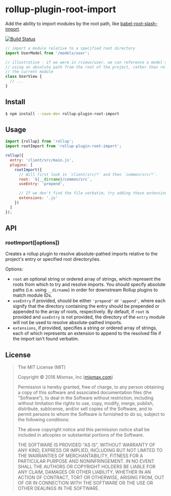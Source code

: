 rollup-plugin-root-import
=========================

Add the ability to import modules by the root path, like [babel-root-slash-import](https://github.com/mantrajs/babel-root-slash-import).

[![Build Status](https://travis-ci.org/mixmaxhq/rollup-plugin-root-import.svg?branch=master)](https://travis-ci.org/mixmaxhq/rollup-plugin-root-import)

```js
// import a module relative to a specified root directory
import UserModel from '/models/user';

// illustrative - if we were in /views/user, we can reference a model's module
// using an absolute path from the root of the project, rather than relative to
// the current module
class UserView {
  // ...
}
```

Install
-------

```sh
$ npm install --save-dev rollup-plugin-root-import
```

Usage
-----

```js
import {rollup} from 'rollup';
import rootImport from 'rollup-plugin-root-import';

rollup({
  entry: 'client/src/main.js',
  plugins: [
    rootImport({
      // Will first look in `client/src/*` and then `common/src/*`.
      root: `${__dirname}/common/src`,
      useEntry: 'prepend',

      // If we don't find the file verbatim, try adding these extensions
      extensions: '.js'
    })
  ]
});
```

API
---

### rootImport([options])

Creates a rollup plugin to resolve absolute-pathed imports relative to the project's entry or
specified root directory/ies.

Options:

- `root` an optional string or ordered array of strings, which represent the roots from which to try
  and resolve imports. You should specify absolute paths (i.e. using `__dirname`) in order for
  downstream Rollup plugins to match module IDs.
- `useEntry` if provided, should be either `'prepend'` or `'append'`, where each signify that the
  directory containing the entry should be prepended or appended to the array of roots,
  respectively. By default, if `root` is provided and `useEntry` is not provided, the directory of
  the `entry` module will not be used to resolve absolute-pathed imports.
- `extensions`, if provided, specifies a string or ordered array of strings, each of which
  represents an extension to append to the resolved file if the import isn't found verbatim.

License
-------

> The MIT License (MIT)
>
> Copyright &copy; 2016 Mixmax, Inc ([mixmax.com](https://mixmax.com))
>
> Permission is hereby granted, free of charge, to any person obtaining a copy of this software and associated documentation files (the "Software"), to deal in the Software without restriction, including without limitation the rights to use, copy, modify, merge, publish, distribute, sublicense, and/or sell copies of the Software, and to permit persons to whom the Software is furnished to do so, subject to the following conditions:
>
> The above copyright notice and this permission notice shall be included in allcopies or substantial portions of the Software.
>
> THE SOFTWARE IS PROVIDED "AS IS", WITHOUT WARRANTY OF ANY KIND, EXPRESS OR IMPLIED, INCLUDING BUT NOT LIMITED TO THE WARRANTIES OF MERCHANTABILITY, FITNESS FOR A PARTICULAR PURPOSE AND NONINFRINGEMENT. IN NO EVENT SHALL THE AUTHORS OR COPYRIGHT HOLDERS BE LIABLE FOR ANY CLAIM, DAMAGES OR OTHER LIABILITY, WHETHER IN AN ACTION OF CONTRACT, TORT OR OTHERWISE, ARISING FROM, OUT OF OR IN CONNECTION WITH THE SOFTWARE OR THE USE OR OTHER DEALINGS IN THE SOFTWARE.
